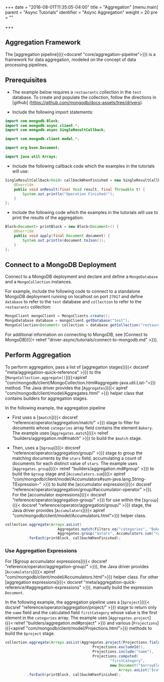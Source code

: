 +++
date = "2016-08-01T11:35:05-04:00"
title = "Aggregation"
[menu.main]
  parent = "Async Tutorials"
  identifier = "Async Aggregation"
  weight = 20
  pre = "<i class='fa'></i>"

+++

## Aggregation Framework

The [aggregation pipeline]({{<docsref "core/aggregation-pipeline">}}) is a framework for data aggregation, modeled on the concept of data processing pipelines.

## Prerequisites

- The example below requires a ``restaurants`` collection in the ``test`` database. To create and populate the collection, follow the directions in [github] (https://github.com/mongodb/docs-assets/tree/drivers).

- Include the following import statements:

```java
import com.mongodb.Block;
import com.mongodb.async.client.*;
import com.mongodb.async.SingleResultCallback;

import com.mongodb.client.model.*;

import org.bson.Document;

import java.util.Arrays;
```

- Include the following callback code which the examples in the tutorials will use:

```java
SingleResultCallback<Void> callbackWhenFinished = new SingleResultCallback<Void>() {
    @Override
    public void onResult(final Void result, final Throwable t) {
        System.out.println("Operation Finished!");
    }
};
```

- Include the following code which the examples in the tutorials will use to print the results of the aggregation:

```java
Block<Document> printBlock = new Block<Document>() {
    @Override
    public void apply(final Document document) {
        System.out.println(document.toJson());
    }
};
```

## Connect to a MongoDB Deployment

Connect to a MongoDB deployment and declare and define a `MongoDatabase` and a `MongoCollection` instances.

For example, include the following code to connect to a standalone MongoDB deployment running on localhost on port `27017` and define `database` to refer to the `test` database and `collection` to refer to the `restaurants` collection:

```java
MongoClient mongoClient = MongoClients.create();
MongoDatabase database = mongoClient.getDatabase("test");
MongoCollection<Document> collection = database.getCollection("restaurants");
```

For additional information on connecting to MongoDB, see [Connect to MongoDB]({{< relref "driver-async/tutorials/connect-to-mongodb.md" >}}).


## Perform Aggregation

To perform aggregation, pass a list of [aggregation stages]({{< docsref "meta/aggregation-quick-reference" >}}) to the [`MongoCollection.aggregate()`]({{<apiref "com/mongodb/client/MongoCollection.html#aggregate-java.util.List-">}}) method.
The Java driver provides the [`Aggregates`]({{< apiref "com/mongodb/client/model/Aggregates.html" >}}) helper class that contains builders for aggregation stages.

In the following example, the aggregation pipeline

- First uses a [`$match`]({{< docsref "reference/operator/aggregation/match/" >}}) stage to filter for documents whose `categories` array field contains the element `Bakery`. The example uses [`Aggregates.match`]({{< relref "builders/aggregation.md#match" >}}) to build the `$match` stage.

- Then, uses  a [`$group`]({{< docsref "reference/operator/aggregation/group/" >}}) stage to group the matching documents by the `stars` field, accumulating a count of documents for each distinct value of `stars`. The example uses [`Aggregates.group`]({{< relref "builders/aggregation.md#group" >}}) to build the `$group` stage and [`Accumulators.sum`]({{< apiref "com/mongodb/client/model/Accumulators#sum-java.lang.String-TExpression-" >}}) to build the [accumulator expression]({{< docsref "reference/operator/aggregation/group/#accumulator-operator" >}}).  For the [accumulator expressions]({{< docsref "reference/operator/aggregation-group/" >}}) for use within the [`$group`]({{< docsref "reference/operator/aggregation/group/" >}}) stage, the Java driver provides [`Accumulators`]({{< apiref "com/mongodb/client/model/Accumulators.html">}}) helper class.

```java
collection.aggregate(Arrays.asList(
                        Aggregates.match(Filters.eq("categories", "Bakery")),
                        Aggregates.group("$stars", Accumulators.sum("count", 1))))
          .forEach(printBlock, callbackWhenFinished);
```

### Use Aggregation Expressions

For [$group accumulator expressions]({{< docsref "reference/operator/aggregation-group/" >}}), the Java driver provides [`Accumulators`]({{< apiref "com/mongodb/client/model/Accumulators.html">}}) helper class. For other [aggregation expressions]({{< docsref "meta/aggregation-quick-reference/#aggregation-expressions" >}}), manually build the expression `Document`.

In the following example, the aggregation pipeline uses a [`$project`]({{< docsref "reference/operator/aggregation/project/" >}}) stage to return only the `name` field and the calculated field `firstCategory` whose value is the first element in the `categories` array. The example uses [`Aggregates.project`]({{< relref "builders/aggregation.md#project" >}}) and various
[`Projections`]({{<apiref "com/mongodb/client/model/Projections.html">}}) methods to build the `$project` stage.

```java
collection.aggregate(Arrays.asList(Aggregates.project(Projections.fields(
                                        Projections.excludeId(),
                                        Projections.include("name"),
                                        Projections.computed(
                                                "firstCategory",
                                                new Document("$arrayElemAt",
                                                    Arrays.asList("$categories", 0)))))))
          .forEach(printBlock, callbackWhenFinished);
```
